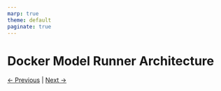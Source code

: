```yaml
---
marp: true
theme: default
paginate: true
---
```

# Docker Model Runner Architecture


<!--

-->

[← Previous](000-docker-model-runer.md) | [Next →](002-models.md)
